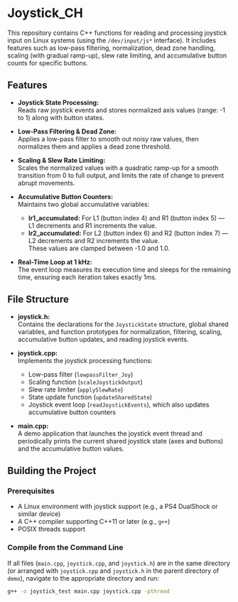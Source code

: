 # Joystick_CH

This repository contains C++ functions for reading and processing joystick input on Linux systems (using the `/dev/input/js*` interface). It includes features such as low-pass filtering, normalization, dead zone handling, scaling (with gradual ramp-up), slew rate limiting, and accumulative button counts for specific buttons.

## Features

- **Joystick State Processing:**  
  Reads raw joystick events and stores normalized axis values (range: -1 to 1) along with button states.

- **Low-Pass Filtering & Dead Zone:**  
  Applies a low-pass filter to smooth out noisy raw values, then normalizes them and applies a dead zone threshold.

- **Scaling & Slew Rate Limiting:**  
  Scales the normalized values with a quadratic ramp-up for a smooth transition from 0 to full output, and limits the rate of change to prevent abrupt movements.

- **Accumulative Button Counters:**  
  Maintains two global accumulative variables:  
  - **lr1_accumulated:** For L1 (button index 4) and R1 (button index 5) — L1 decrements and R1 increments the value.  
  - **lr2_accumulated:** For L2 (button index 6) and R2 (button index 7) — L2 decrements and R2 increments the value.  
  These values are clamped between -1.0 and 1.0.

- **Real-Time Loop at 1 kHz:**  
  The event loop measures its execution time and sleeps for the remaining time, ensuring each iteration takes exactly 1ms.

## File Structure

- **joystick.h:**  
  Contains the declarations for the `JoystickState` structure, global shared variables, and function prototypes for normalization, filtering, scaling, accumulative button updates, and reading joystick events.

- **joystick.cpp:**  
  Implements the joystick processing functions:
  - Low-pass filter (`lowpassFilter_Joy`)
  - Scaling function (`scaleJoystickOutput`)
  - Slew rate limiter (`applySlewRate`)
  - State update function (`updateSharedState`)
  - Joystick event loop (`readJoystickEvents`), which also updates accumulative button counters

- **main.cpp:**  
  A demo application that launches the joystick event thread and periodically prints the current shared joystick state (axes and buttons) and the accumulative button values.

## Building the Project

### Prerequisites

- A Linux environment with joystick support (e.g., a PS4 DualShock or similar device)
- A C++ compiler supporting C++11 or later (e.g., `g++`)
- POSIX threads support

### Compile from the Command Line

If all files (`main.cpp`, `joystick.cpp`, and `joystick.h`) are in the same directory (or arranged with `joystick.cpp` and `joystick.h` in the parent directory of `demo`), navigate to the appropriate directory and run:

```bash
g++ -o joystick_test main.cpp joystick.cpp -pthread
